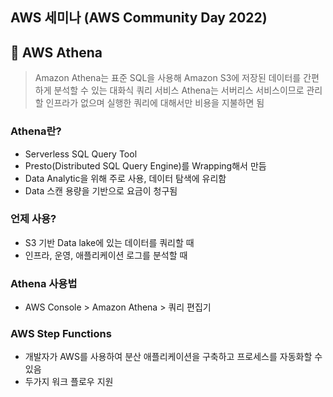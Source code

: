 ## AWS 세미나 (AWS Community Day 2022)

## :pushpin: AWS Athena

> Amazon Athena는 표준 SQL을 사용해 Amazon S3에 저장된 데이터를 간편하게 분석할 수 있는 대화식 쿼리 서비스
> Athena는 서버리스 서비스이므로 관리할 인프라가 없으며 실행한 쿼리에 대해서만 비용을 지불하면 됨


### Athena란?
- Serverless SQL Query Tool
- Presto(Distributed SQL Query Engine)를 Wrapping해서 만듬
- Data Analytic을 위해 주로 사용, 데이터 탐색에 유리함
- Data 스캔 용량을 기반으로 요금이 청구됨


### 언제 사용?
- S3 기반 Data lake에 있는 데이터를 쿼리할 때
- 인프라, 운영, 애플리케이션 로그를 분석할 때


### Athena 사용법
- AWS Console > Amazon Athena > 쿼리 편집기


### AWS Step Functions
- 개발자가 AWS를 사용하여 분산 애플리케이션을 구축하고 프로세스를 자동화할 수 있음
- 두가지 워크 플로우 지원